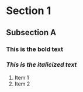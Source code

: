 # Section 1
## Subsection A
### **This is the bold text**
### *This is the italicized text*
1. Item 1
2. Item 2